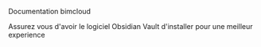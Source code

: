 Documentation bimcloud

Assurez vous d'avoir le logiciel Obsidian Vault d'installer pour une meilleur experience